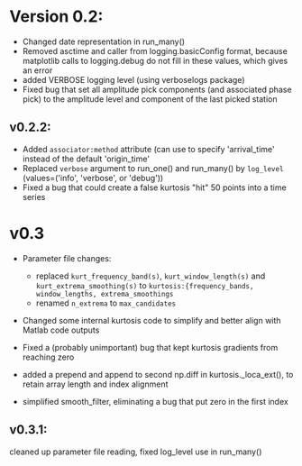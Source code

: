 # Version 0.2:

- Changed date representation in run_many()
- Removed asctime and caller from logging.basicConfig format, because matplotlib
  calls to logging.debug do not fill in these values, which gives an error
- added VERBOSE logging level (using verboselogs package)
- Fixed bug that set all amplitude pick components (and associated phase pick)
  to the amplitude level and component of the last picked station
  
## v0.2.2:
- Added `associator:method` attribute (can use to specify 'arrival_time'
  instead of the default 'origin_time'
- Replaced `verbose` argument to run_one() and run_many() by `log_level`
  (values=('info', 'verbose', or 'debug'))
- Fixed a bug that could create a false kurtosis "hit" 50 points into a
  time series

# v0.3

- Parameter file changes:

    - replaced ``kurt_frequency_band(s)``, ``kurt_window_length(s)``
      and ``kurt_extrema_smoothing(s)`` to
      ``kurtosis:{frequency_bands, window_lengths, extrema_smoothings``
    - renamed ``n_extrema`` to ``max_candidates``

- Changed some internal kurtosis code to simplify and better align with
  Matlab code outputs
- Fixed a (probably unimportant) bug that kept kurtosis gradients from 
  reaching zero
- added a prepend and append to second np.diff in kurtosis._loca_ext(),
  to retain array length and index alignment
- simplified smooth_filter, eliminating a bug that put zero in the first index

## v0.3.1:

cleaned up parameter file reading, fixed log_level use in run_many()

